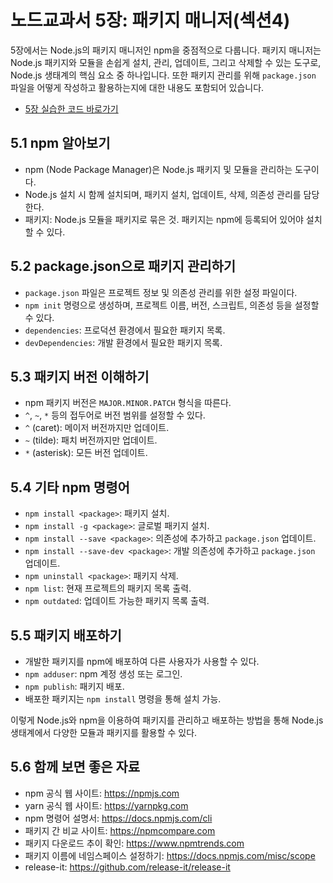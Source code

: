 # 노드교과서 5장: 패키지 매니저(섹션4)

5장에서는 Node.js의 패키지 매니저인 npm을 중점적으로 다룹니다. 패키지 매니저는 Node.js 패키지와 모듈을 손쉽게 설치, 관리, 업데이트, 그리고 삭제할 수 있는 도구로, Node.js 생태계의 핵심 요소 중 하나입니다. 또한 패키지 관리를 위해 `package.json` 파일을 어떻게 작성하고 활용하는지에 대한 내용도 포함되어 있습니다.
- [5장 실습한 코드 바로가기](https://github.com/malangtofu/Node.js-textbook/tree/main/ch05)

## 5.1 npm 알아보기
- npm (Node Package Manager)은 Node.js 패키지 및 모듈을 관리하는 도구이다.
- Node.js 설치 시 함께 설치되며, 패키지 설치, 업데이트, 삭제, 의존성 관리를 담당한다.
- 패키지: Node.js 모듈을 패키지로 묶은 것. 패키지는 npm에 등록되어 있어야 설치할 수 있다.

## 5.2 package.json으로 패키지 관리하기
- `package.json` 파일은 프로젝트 정보 및 의존성 관리를 위한 설정 파일이다.
- `npm init` 명령으로 생성하며, 프로젝트 이름, 버전, 스크립트, 의존성 등을 설정할 수 있다.
- `dependencies`: 프로덕션 환경에서 필요한 패키지 목록.
- `devDependencies`: 개발 환경에서 필요한 패키지 목록.

## 5.3 패키지 버전 이해하기
- npm 패키지 버전은 `MAJOR.MINOR.PATCH` 형식을 따른다.
- `^`, `~`, `*` 등의 접두어로 버전 범위를 설정할 수 있다.
- `^` (caret): 메이저 버전까지만 업데이트.
- `~` (tilde): 패치 버전까지만 업데이트.
- `*` (asterisk): 모든 버전 업데이트.

## 5.4 기타 npm 명령어
- `npm install <package>`: 패키지 설치.
- `npm install -g <package>`: 글로벌 패키지 설치.
- `npm install --save <package>`: 의존성에 추가하고 `package.json` 업데이트.
- `npm install --save-dev <package>`: 개발 의존성에 추가하고 `package.json` 업데이트.
- `npm uninstall <package>`: 패키지 삭제.
- `npm list`: 현재 프로젝트의 패키지 목록 출력.
- `npm outdated`: 업데이트 가능한 패키지 목록 출력.

## 5.5 패키지 배포하기
- 개발한 패키지를 npm에 배포하여 다른 사용자가 사용할 수 있다.
- `npm adduser`: npm 계정 생성 또는 로그인.
- `npm publish`: 패키지 배포.
- 배포한 패키지는 `npm install` 명령을 통해 설치 가능.

이렇게 Node.js와 npm을 이용하여 패키지를 관리하고 배포하는 방법을 통해 Node.js 생태계에서 다양한 모듈과 패키지를 활용할 수 있다.

## 5.6 함께 보면 좋은 자료
- npm 공식 웹 사이트: https://npmjs.com
- yarn 공식 웹 사이트: https://yarnpkg.com
- npm 명령어 설명서: https://docs.npmjs.com/cli
- 패키지 간 비교 사이트: https://npmcompare.com
- 패키지 다운로드 추이 확인: https://www.npmtrends.com
- 패키지 이름에 네임스페이스 설정하기: https://docs.npmjs.com/misc/scope
- release-it: https://github.com/release-it/release-it
